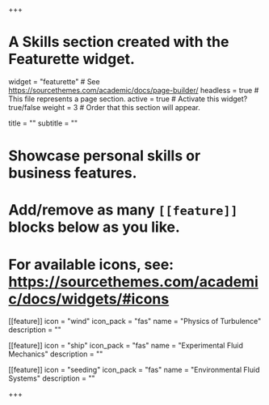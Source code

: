 +++
# A Skills section created with the Featurette widget.
widget = "featurette"  # See https://sourcethemes.com/academic/docs/page-builder/
headless = true  # This file represents a page section.
active = true  # Activate this widget? true/false
weight = 3  # Order that this section will appear.

title = ""
subtitle = ""

# Showcase personal skills or business features.
# 
# Add/remove as many `[[feature]]` blocks below as you like.
# 
# For available icons, see: https://sourcethemes.com/academic/docs/widgets/#icons

[[feature]]
  icon = "wind"
  icon_pack = "fas"
  name = "Physics of Turbulence"
  description = ""
  
[[feature]]
  icon = "ship"
  icon_pack = "fas"
  name = "Experimental Fluid Mechanics"
  description = ""  
  
[[feature]]
  icon = "seeding"
  icon_pack = "fas"
  name = "Environmental Fluid Systems"
  description = ""

+++
